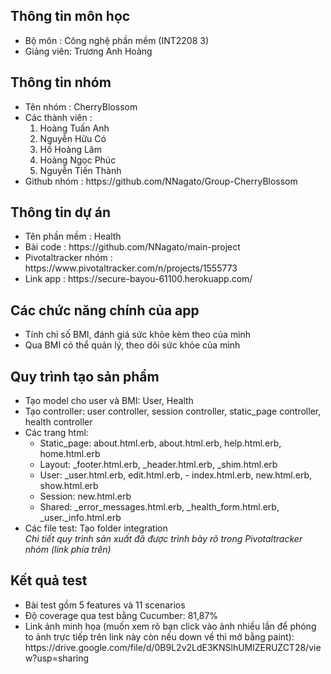 

<h2>Thông tin môn học </h2>
  <ul>
    <li>Bộ môn : Công nghệ phần mềm (INT2208 3)</li>
    <li>Giảng viên: Trương Anh Hoàng</li>
  </ul> 

<h2>Thông tin nhóm </h2>
  <ul>
    <li>Tên nhóm : CherryBlossom </li>
    <li>Các thành viên : 
      <ol>
        <li>Hoàng Tuấn Anh </li>
        <li>Nguyễn Hữu Có </li>
        <li>Hồ Hoàng Lâm</li>
        <li>Hoàng Ngọc Phúc </li>
        <li>Nguyễn Tiến Thành</li>
      </ol>
    </li>
    <li>Github nhóm : https://github.com/NNagato/Group-CherryBlossom </li>
  </ul>  

<h2>Thông tin dự án</h2>
  <ul>
    <li>Tên phần mềm : Health</li>
    <li>Bài code : https://github.com/NNagato/main-project </li>
    <li>Pivotaltracker nhóm : https://www.pivotaltracker.com/n/projects/1555773 </li>
    <li>Link app : https://secure-bayou-61100.herokuapp.com/</li>
  </ul>

<h2>Các chức năng chính của app</h2>
  <ul>
    <li>Tính chỉ số BMI, đánh giá sức khỏe kèm theo của mình </li>
    <li>Qua BMI có thể quản lý, theo dõi sức khỏe của mình </li>
  </ul>

<h2>Quy trình tạo sản phẩm</h2>
<ul>
  <li>Tạo model cho user và BMI: User, Health</li>
  <li>Tạo controller: user controller, session controller, static_page   controller, health controller</li>
  <li>Các trang html: 
    <ul>
      <li>Static_page: about.html.erb, about.html.erb, help.html.erb, home.html.erb </li>
      <li>Layout: _footer.html.erb, _header.html.erb, _shim.html.erb </li>
      <li>User: _user.html.erb, edit.html.erb, - index.html.erb, new.html.erb, show.html.erb</li>
      <li>Session: new.html.erb </li>
      <li>Shared: _error_messages.html.erb, _health_form.html.erb, _user._info.html.erb</li>
    </ul>
  </li>
  <li>Các file test: Tạo folder integration</li>
  <i>Chi tiết quy trình sản xuất đã được trình bày rõ trong Pivotaltracker nhóm (link phía trên) </i>
</ul>

<h2>Kết quả test </h2>
  <ul>
    <li>Bài test gồm 5 features và 11 scenarios</li>
    <li>Độ coverage qua test bằng Cucumber: 81,87%</li>
    <li>Link ảnh minh họa (muốn xem rõ bạn click vào ảnh nhiều lần để phóng to ảnh trực tiếp trên link này còn nếu down về thì mở bằng paint): https://drive.google.com/file/d/0B9L2v2LdE3KNSlhUMlZERUZCT28/view?usp=sharing </li>
  </ul>

